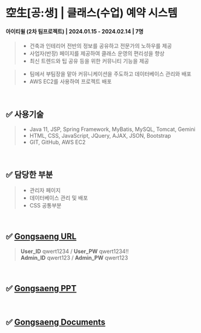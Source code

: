 # 空生[공:생] |  클래스(수업) 예약 시스템
#### 아이티윌 (2차 팀프로젝트) | 2024.01.15 - 2024.02.14 | 7명
> - 건축과 인테리어 전반의 정보를 공유하고 전문가의 노하우를 제공
> - 사업자(반장) 페이지를 제공하여 클래스 운영의 편리성을 향상
> - 최신 트렌드와 팁 공유 등을 위한 커뮤니티 기능을 제공

> - 팀에서 부팀장을 맡아 커뮤니케이션을 주도하고 데이터베이스 관리와 배포
> - AWS EC2를 사용하여 프로젝트 배포

 <br>
 
✅ 사용기술
-------------
> - Java 11, JSP, Spring Framework, MyBatis, MySQL, Tomcat, Gemini
> - HTML, CSS, JavaScript, JQuery, AJAX, JSON, Bootstrap
> - GIT, GitHub, AWS EC2

 <br>

✅ 담당한 부분
-------------
> - 관리자 페이지
> - 데이터베이스 관리 및 배포
> - CSS 공통부분

 <br>

✅ [Gongsaeng URL](http://13.124.79.139:8080/gongsaeng/)
-------------
> **User_ID** qwert1234 /  **User_PW** qwert1234!!   
> **Admin_ID** qwert123 / **Admin_PW** qwert123

<br>

✅ [Gongsaeng PPT](https://drive.google.com/file/d/16O_RyYi6BG2RzMGQa9ilZMhM6g6GlEyM/view?usp=sharing)
-------------

<br>

✅ [Gongsaeng Documents](https://drive.google.com/drive/folders/1inOu9ZAWT4sXSli3G97p8JeQo2HMgLCo?usp=sharing)
-------------
